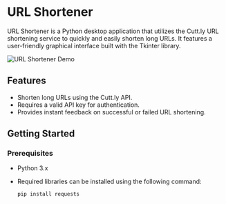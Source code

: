 # URL Shortener

URL Shortener is a Python desktop application that utilizes the Cutt.ly URL shortening service to quickly and easily shorten long URLs. It features a user-friendly graphical interface built with the Tkinter library.

![URL Shortener Demo](demo.gif)

## Features

- Shorten long URLs using the Cutt.ly API.
- Requires a valid API key for authentication.
- Provides instant feedback on successful or failed URL shortening.

## Getting Started

### Prerequisites

- Python 3.x
- Required libraries can be installed using the following command:

  ```bash
  pip install requests

